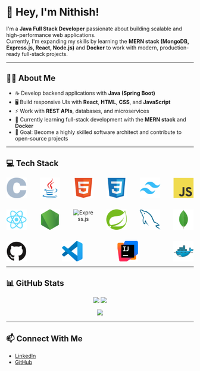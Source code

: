 # 👋 Hey, I'm Nithish!

I'm a **Java Full Stack Developer** passionate about building scalable and high-performance web applications.  
Currently, I'm expanding my skills by learning the **MERN stack (MongoDB, Express.js, React, Node.js)** and **Docker** to work with modern, production-ready full-stack projects.

---

## 👨‍💻 About Me
- ☕ Develop backend applications with **Java (Spring Boot)**  
- 🖥️ Build responsive UIs with **React**, **HTML**, **CSS**, and **JavaScript**  
- ⚡ Work with **REST APIs**, databases, and microservices  
- 🌱 Currently learning full-stack development with the **MERN stack** and **Docker**  
- 🎯 Goal: Become a highly skilled software architect and contribute to open-source projects  

---

## 💻 Tech Stack

<div align="center" style="display: flex; flex-wrap: wrap; justify-content: space-between; gap: 30px;">

  <!-- Programming Languages -->
  <img src="https://raw.githubusercontent.com/devicons/devicon/master/icons/c/c-original.svg" alt="C" width="55" height="55"/>
  <img src="https://raw.githubusercontent.com/devicons/devicon/master/icons/java/java-original.svg" alt="Java" width="55" height="55"/>

  <!-- Frontend -->
  <img src="https://raw.githubusercontent.com/devicons/devicon/master/icons/html5/html5-original.svg" alt="HTML5" width="55" height="55"/>
  <img src="https://raw.githubusercontent.com/devicons/devicon/master/icons/css3/css3-original.svg" alt="CSS3" width="55" height="55"/>
  <img src="https://raw.githubusercontent.com/devicons/devicon/master/icons/tailwindcss/tailwindcss-original.svg" alt="Tailwind CSS" width="55" height="55"/>
  <img src="https://raw.githubusercontent.com/devicons/devicon/master/icons/javascript/javascript-original.svg" alt="JavaScript" width="55" height="55"/>
  <img src="https://raw.githubusercontent.com/devicons/devicon/master/icons/react/react-original.svg" alt="React" width="55" height="55"/>

  <!-- Backend -->
  <img src="https://raw.githubusercontent.com/devicons/devicon/master/icons/nodejs/nodejs-original.svg" alt="Node.js" width="55" height="55"/>
  <img src="https://raw.githubusercontent.com/rahulbanerjee26/githubAboutMeGenerator/main/icons/express-js.svg" alt="Express.js" width="55" height="55"/>
  <img src="https://raw.githubusercontent.com/devicons/devicon/master/icons/spring/spring-original.svg" alt="Spring Boot" width="55" height="55"/>

  <!-- Database -->
  <img src="https://raw.githubusercontent.com/devicons/devicon/master/icons/mysql/mysql-original.svg" alt="MySQL" width="55" height="55"/>
  <img src="https://raw.githubusercontent.com/devicons/devicon/master/icons/mongodb/mongodb-original.svg" alt="MongoDB" width="55" height="55"/>

  <!-- Tools -->
  <img src="https://raw.githubusercontent.com/devicons/devicon/master/icons/github/github-original.svg" alt="GitHub" width="55" height="55"/>
  <img src="https://raw.githubusercontent.com/devicons/devicon/master/icons/vscode/vscode-original.svg" alt="VS Code" width="55" height="55"/>
  <img src="https://raw.githubusercontent.com/devicons/devicon/master/icons/intellij/intellij-original.svg" alt="IntelliJ" width="55" height="55"/>
  <img src="https://raw.githubusercontent.com/devicons/devicon/master/icons/docker/docker-original.svg" alt="Docker" width="55" height="55"/>
</div>

---

## 📊 GitHub Stats

<p align="center">
  <img src="https://github-readme-stats.vercel.app/api?username=YOUR-USERNAME&show_icons=true&theme=tokyonight" height="165"/>
  <img src="https://github-readme-streak-stats.herokuapp.com?user=YOUR-USERNAME&theme=tokyonight" height="165"/>
</p>

<p align="center">
  <img src="https://github-readme-stats.vercel.app/api/top-langs/?username=YOUR-USERNAME&layout=compact&theme=tokyonight" height="160"/>
</p>

---

## 📫 Connect With Me
- [LinkedIn](https://www.linkedin.com/)  
- [GitHub](https://github.com/YOUR-USERNAME)

